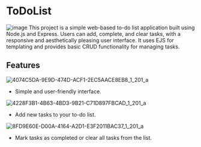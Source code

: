 # ToDoList

![image](https://github.com/Mohamed-Fiyaz/ToDoList/assets/124451741/328ec577-23b1-4c0c-9d0d-8630301089bf)
This project is a simple web-based to-do list application built using Node.js and Express. Users can add, complete, and clear tasks, with a responsive and aesthetically pleasing user interface. It uses EJS for templating and provides basic CRUD functionality for managing tasks.

## Features

![4074C5DA-9E9D-474D-ACF1-2EC5AACE8EB8_1_201_a](https://github.com/Mohamed-Fiyaz/ToDoList/assets/124451741/76a5f623-3c9e-4c50-835a-4903a8bc679d)

- Simple and user-friendly interface.


![4228F3B1-4B63-4BD3-9B21-C71D897FBCAD_1_201_a](https://github.com/Mohamed-Fiyaz/ToDoList/assets/124451741/5b00c26a-b079-4d08-9d35-20b1ff7dccd1)

- Add new tasks to your to-do list.


![8FD9E60E-D00A-4164-A2D1-E3F2011BAC37_1_201_a](https://github.com/Mohamed-Fiyaz/ToDoList/assets/124451741/f651a5db-234f-4a90-9bfe-00345d65b3c5)

- Mark tasks as completed or clear all tasks from the list.


